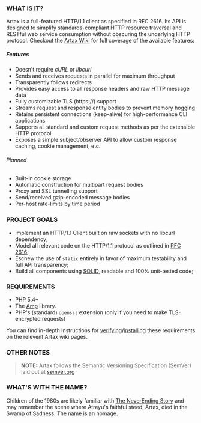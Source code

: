 ### WHAT IS IT?

Artax is a full-featured HTTP/1.1 client as specified in RFC 2616.  Its API is designed to simplify
standards-compliant HTTP resource traversal and RESTful web service consumption without obscuring the
underlying HTTP protocol. Checkout the [Artax Wiki][wiki] for full coverage of the available features:

##### Features

 - Doesn't require *cURL* or *libcurl*
 - Sends and receives requests in parallel for maximum throughput
 - Transparently follows redirects
 - Provides easy access to all response headers and raw HTTP message data
 - Fully customizable TLS (https://) support
 - Streams request and response entity bodies to prevent memory hogging
 - Retains persistent connections (keep-alive) for high-performance CLI applications
 - Supports all standard and custom request methods as per the extensible HTTP protocol
 - Exposes a simple subject/observer API to allow custom response caching, cookie management, etc.

###### Planned

 - Built-in cookie storage
 - Automatic construction for multipart request bodies
 - Proxy and SSL tunnelling support
 - Send/received gzip-encoded message bodies
 - Per-host rate-limits by time period

### PROJECT GOALS

* Implement an HTTP/1.1 Client built on raw sockets with no libcurl dependency;
* Model all relevant code on the HTTP/1.1 protocol as outlined in [RFC 2616][rfc2616];
* Eschew the use of `static` entirely in favor of maximum testability and full API transparency;
* Build all components using [SOLID][solid], readable and 100% unit-tested code;


### REQUIREMENTS

* PHP 5.4+
* The [Amp][amp-github] library.
* PHP's (standard) `openssl` extension (only if you need to make TLS-encrypted requests)

You can find in-depth instructions for [verifying][requirements]/[installing][installation] these
requirements on the relevent Artax wiki pages.


### OTHER NOTES

> **NOTE:** Artax follows the Semantic Versioning Specification (SemVer) laid out at [semver.org](http://semver.org/)


### WHAT'S WITH THE NAME?

Children of the 1980s are likely familiar with [The NeverEnding Story][neverending] and may remember
the scene where Atreyu's faithful steed, Artax, died in the Swamp of Sadness. The name is an homage.

[rfc2616]: http://www.w3.org/Protocols/rfc2616/rfc2616.html
[amp-github]: https://github.com/rdlowrey/Amp
[solid]: http://en.wikipedia.org/wiki/SOLID_(object-oriented_design) "S.O.L.I.D."
[neverending]: http://www.imdb.com/title/tt0088323/ "The NeverEnding Story"
[requirements]: https://github.com/rdlowrey/Artax/wiki/Requirements
[installation]: https://github.com/rdlowrey/Artax/wiki/Installation
[wiki]: https://github.com/rdlowrey/Artax/wiki
